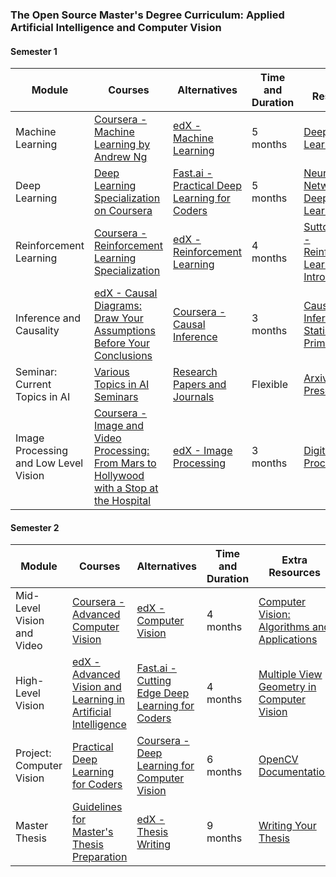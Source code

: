 ### The Open Source Master's Degree Curriculum: Applied Artificial Intelligence and Computer Vision

#### Semester 1

| Module                           | Courses                                                                 | Alternatives                                                               | Time and Duration | Extra Resources                                                                 |
|----------------------------------|-------------------------------------------------------------------------|-----------------------------------------------------------------------------|-------------------|---------------------------------------------------------------------------------|
| Machine Learning                 | [Coursera - Machine Learning by Andrew Ng](https://www.coursera.org/learn/machine-learning) | [edX - Machine Learning](https://www.edx.org/course?search_query=machine+learning) | 5 months          | [Deep Learning Book](http://www.deeplearningbook.org/)                           |
| Deep Learning                    | [Deep Learning Specialization on Coursera](https://www.coursera.org/specializations/deep-learning) | [Fast.ai - Practical Deep Learning for Coders](https://course.fast.ai/)       | 5 months          | [Neural Networks and Deep Learning](http://neuralnetworksanddeeplearning.com/)  |
| Reinforcement Learning           | [Coursera - Reinforcement Learning Specialization](https://www.coursera.org/specializations/reinforcement-learning) | [edX - Reinforcement Learning](https://www.edx.org/course?search_query=reinforcement+learning) | 4 months          | [Sutton & Barto - Reinforcement Learning: An Introduction](http://incompleteideas.net/book/the-book-2nd.html) |
| Inference and Causality          | [edX - Causal Diagrams: Draw Your Assumptions Before Your Conclusions](https://www.edx.org/course/causal-diagrams-draw-your-assumptions-before-your-conclusions) | [Coursera - Causal Inference](https://www.coursera.org/courses?query=causal+inference) | 3 months          | [Causal Inference in Statistics: A Primer](https://www.springer.com/gp/book/9783319165243) |
| Seminar: Current Topics in AI    | [Various Topics in AI Seminars](various_links)                           | [Research Papers and Journals](various_links)                                | Flexible          | [Arxiv Sanity Preserver](http://www.arxiv-sanity.com/)                           |
| Image Processing and Low Level Vision | [Coursera - Image and Video Processing: From Mars to Hollywood with a Stop at the Hospital](https://www.coursera.org/learn/image-processing) | [edX - Image Processing](https://www.edx.org/course?search_query=image+processing) | 3 months          | [Digital Image Processing](https://www.amazon.com/Digital-Image-Processing-Rafael-Gonzalez/dp/0133356728) |

#### Semester 2

| Module                           | Courses                                                                 | Alternatives                                                               | Time and Duration | Extra Resources                                                                 |
|----------------------------------|-------------------------------------------------------------------------|-----------------------------------------------------------------------------|-------------------|---------------------------------------------------------------------------------|
| Mid-Level Vision and Video       | [Coursera - Advanced Computer Vision](https://www.coursera.org/learn/deep-learning-in-computer-vision) | [edX - Computer Vision](https://www.edx.org/course?search_query=computer+vision) | 4 months          | [Computer Vision: Algorithms and Applications](https://www.amazon.com/Computer-Vision-Algorithms-Applications-Texts/dp/1848829345) |
| High-Level Vision                | [edX - Advanced Vision and Learning in Artificial Intelligence](https://www.edx.org/course/advanced-vision-and-learning-in-ai) | [Fast.ai - Cutting Edge Deep Learning for Coders](https://course.fast.ai/)    | 4 months          | [Multiple View Geometry in Computer Vision](http://www.robots.ox.ac.uk/~vgg/hzbook/) |
| Project: Computer Vision        | [Practical Deep Learning for Coders](https://course.fast.ai/)             | [Coursera - Deep Learning for Computer Vision](https://www.coursera.org/specializations/deep-learning) | 6 months          | [OpenCV Documentation](https://opencv.org/)                                       |
| Master Thesis                    | [Guidelines for Master's Thesis Preparation](https://www.mastersportal.com/articles/2292/how-to-write-your-masters-thesis.html) | [edX - Thesis Writing](https://www.edx.org/course?search_query=thesis+writing) | 9 months          | [Writing Your Thesis](https://www.springer.com/gp/book/9780387948951)            |
